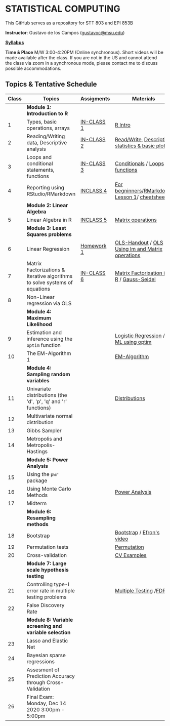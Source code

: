 # STATISTICAL COMPUTING


This GitHub serves as a repository for STT 803 and EPI 853B

**Instructor**: Gustavo de los Campos (gustavoc@msu.edu)

**[Syllabus](https://www.dropbox.com/s/qdatt31mn4it9ev/STAT_COMP_SYLLABUS.docx?dl=0)**

**Time & Place** M/W 3:00-4:20PM (Online synchronous). Short videos will be made available after the class. If you are not in the US and cannot attend the class via zoom in a synchronous mode, please contact me to discuss possible accommodations.

## Topics & Tentative Schedule






|Class | Topics | Assigments | Materials |
|----|----|----|---|
|  | **Module 1: Introduction to R** | |
|1|Types, basic operations, arrays|[IN-CLASS 1](https://github.com/gdlc/STAT_COMP/blob/master/INCLASS_1.md)|[R Intro](https://github.com/gdlc/STAT_COMP/blob/master/RIntro.md)|
|2|Reading/Writing data, Descriptive analysis|[IN-CLASS 2](https://github.com/gdlc/STAT_COMP/blob/master/INCLASS_2.md)|[Read/Write](https://github.com/gdlc/STAT_COMP/blob/master/RIntro.md#read-write), [Descriptive statistics & basic plots](https://github.com/gdlc/STAT_COMP/blob/master/RIntro.md#descriptives) |
|3|Loops and conditional statements, functions|[IN-CLASS 3](https://github.com/gdlc/STAT_COMP/blob/master/INCLASS_3.md)|[Conditionals](https://github.com/QuantGen/RIntro#conditionals) / [Loops](https://github.com/gdlc/STAT_COMP/blob/master/RIntro.md#loops) / [functions](https://github.com/gdlc/STAT_COMP/blob/master/RIntro.md#functions)|
|4|Reporting using RStudio/RMarkdown|[INCLASS 4](https://github.com/gdlc/STAT_COMP/blob/master/INCLASS_4.md)| [For begninners](https://github.com/gdlc/STAT_COMP/blob/master/RMarkdown_for_beginners.Rmd)/[RMarkdown Lesson 1](https://rmarkdown.rstudio.com/lesson-1.html)/ [cheatsheets](https://rmarkdown.rstudio.com/lesson-15.html)|
| | **Module 2: Linear Algebra** | | |
|5|Linear Algebra in R|[INCLASS 5](https://github.com/gdlc/STAT_COMP/blob/master/INCLASS_5.md)|[Matrix operations](https://github.com/gdlc/STAT_COMP/blob/master/LinearAlgebra.md)|
| | **Module 3: Least Squares problems** ||
|6|Linear Regression|[Homework 1](https://github.com/gdlc/STAT_COMP/blob/master/HW1.md) |[OLS-Handout](https://github.com/gdlc/STAT_COMP/blob/master/OLS.pdf) / [OLS Using lm and Matrix operations](https://github.com/gdlc/STAT_COMP/blob/master/OLS.md)|
|7| Matrix Factorizations & Iterative algorithms to solve systems of equations | [IN-CLASS 6](https://github.com/gdlc/STAT_COMP/blob/master/INCLASS_6.md) | [Matrix Factorixation in R](https://github.com/gdlc/STAT_COMP/blob/master/LinearAlgebra.md#matrix-factorization) / [Gauss-Seidel](https://github.com/gdlc/STAT_COMP/blob/master/GaussSeidel.md) |
|8| Non-Linear regression via OLS |||
| | **Module 4: Maximum Likelihood** | | |
|9 |Estimation and inference using the `optim` function ||[Logistic Regression](https://github.com/gdlc/STAT_COMP/blob/master/LogisticRegression.pdf) / [ML using optim](https://github.com/gdlc/STAT_COMP/blob/master/LogisticRegression.md)|
|10| The EM-Algorithm 1||[EM-Algorithm](https://github.com/gdlc/STAT_COMP/blob/master/EMAlgorithm.pdf)|
| | **Module 4: Sampling random variables** | | |
|11| Univariate distributions (the 'd', 'p', 'q' and 'r' functions)||[Distributions](https://github.com/gdlc/STAT_COMP/blob/master/RIntro.md#distributions)|
|12| Multivariate normal distribution |||
|13| Gibbs Sampler |||
|14 | Metropolis and Metropolis-Hastings |||
| | **Module 5: Power Analysis** | | |
|15| Using the `pwr` package || |
|16| Using Monte Carlo Methods||[Power Analysis](https://github.com/gdlc/STAT_COMP/blob/master/POWER_AND_TYPE-I_ERROR.md)|
|17| Midterm |||
| | **Module 6: Resampling methods** |||
|18|Bootstrap ||[Bootstrap](https://github.com/gdlc/STAT_COMP/blob/master/BOOTSTRAP.md) / [Efron's video](https://www.youtube.com/watch?v=H2tOhMaXWvI)|
|19| Permutation tests ||[Permutation](https://github.com/gdlc/STAT_COMP/blob/master/PERMUTATION.md) |
|20| Cross-validation ||[CV Examples](https://github.com/gdlc/STAT_COMP/blob/master/CROSSVALIDATION.md) |
| | **Module 7: Large scale hypothesis testing** |||
|21|Controlling type-I error rate in multiple testing problems||[Multiple Testing](https://github.com/gdlc/STAT_COMP/blob/master/LARGE_SCALE_TESTING.md) /[FDR](https://github.com/gdlc/STAT_COMP/blob/master/FDR.md)|
|22| False Discovery Rate |||
| | **Module 8: Variable screening and variable selection** |||
|23|Lasso and Elastic Net |||
|24|Bayesian sparse regressions|||
|25|Assesment of Prediction Accuracy through Cross-Validation|||
|26|Final Exam: Monday, Dec 14 2020 3:00pm - 5:00pm |||
